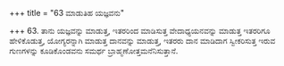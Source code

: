 +++
title = "63 ಮಾಡುತಿಹ ಯಜ್ಞವನು"

+++
63. ತಾನು ಯಜ್ಞವನ್ನು ಮಾಡುತ್ತ, ಇತರರಿಂದ ಮಾಡಿಸುತ್ತ ವೇದಾಧ್ಯಯನವನ್ನು ಮಾಡುತ್ತ ಇತರರಿಗೂ ಹೇಳಿಕೊಡುತ್ತ, ಯೋಗ್ಯರನ್ನಾಗಿ ಮಾಡುತ್ತ ದಾನವನ್ನು ಮಾಡುತ್ತ, ಇತರರು ದಾನ ಮಾಡಿದಾಗ ಸ್ವೀಕರಿಸುತ್ತ ಇರುವ ಗುಣಗಳನ್ನು ಕೂಡಿಕೊಂಡವನು ಸಮರ್ಥ ಬ್ರಾಹ್ಮಣೋತ್ತಮನೆನಿಸುತ್ತಾನೆ.